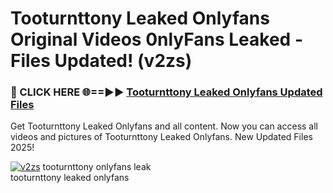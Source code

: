 # Tooturnttony Leaked Onlyfans Original Videos 0nlyFans Leaked - Files Updated! (v2zs)

<h3>🔴 CLICK HERE 🌐==►► <a href="https://best4dudes.click/HH4t6V" rel="nofollow">Tooturnttony Leaked Onlyfans Updated Files</a></h3>

Get Tooturnttony Leaked Onlyfans and all content. Now you can access all videos and pictures of Tooturnttony Leaked Onlyfans. New Updated Files 2025!

[![v2zs](https://github.com/user-attachments/assets/8c521d6e-e6e3-4a75-9320-d58ab9d79d5b)](https://best4dudes.click/HH4t6V)
tooturnttony onlyfans leak<br>
tooturnttony leaked onlyfans
